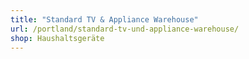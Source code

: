 ```yaml
---
title: "Standard TV & Appliance Warehouse"
url: /portland/standard-tv-und-appliance-warehouse/
shop: Haushaltsgeräte
---
```

